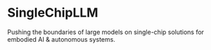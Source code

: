 # SingleChipLLM
Pushing the boundaries of large models on single-chip solutions for embodied AI &amp; autonomous systems.
